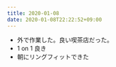 ```yaml
---
title: 2020-01-08
date: 2020-01-08T22:22:52+09:00
---
```


- 外で作業した。良い喫茶店だった。
- 1 on 1 良き
- 朝にリングフィットできた
